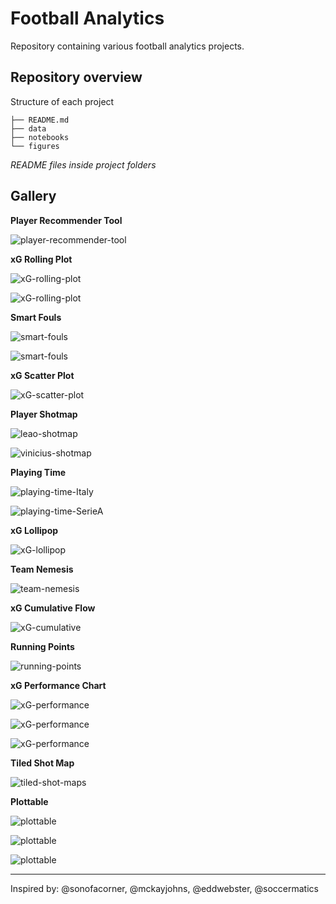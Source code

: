# Football Analytics

Repository containing various football analytics projects.

## Repository overview

Structure of each project
```
├── README.md
├── data
├── notebooks
└── figures
```

_README files inside project folders_

## Gallery

**Player Recommender Tool**

![player-recommender-tool](/player-recommender/v2/figures/streamlit-recommender_tool_v2.gif)

**xG Rolling Plot**

![xG-rolling-plot](/xG-rolling-plot/ACMilan/figures/ACM-xG-rolling-plot.png)

![xG-rolling-plot](/xG-rolling-plot/LeedsUnited/figures/LEEDS-xG-rolling-plot.png)

**Smart Fouls**

![smart-fouls](/smart-fouls/figures/smart_fouls_players.png)

![smart-fouls](/smart-fouls/figures/smart_fouls_teams.png)

**xG Scatter Plot**

![xG-scatter-plot](/xG-scatter/figures/ACM-xG-scatter-plot.png)

**Player Shotmap**

![leao-shotmap](/player-shotmap/figures/leao-shots_23-24.png)

![vinicius-shotmap](/player-shotmap/figures/vinicius-shots_23-24.png)

**Playing Time**

![playing-time-Italy](playing-time/figures/euro2024-Italy-pt.png)

![playing-time-SerieA](playing-time/figures/SerieA_23-24-pt.png)

**xG Lollipop**

![xG-lollipop](/xG-lollipop/01-SerieA-2223/figures/serieA_2223_round1.png)

**Team Nemesis**

![team-nemesis](/team-nemesis/figures/team-nemesis-serieA.png)

**xG Cumulative Flow**

![xG-cumulative](/xG-cumulative/01-SerieA-2223/figures/140822_MilUdi-xG-cumulative.png)

**Running Points**

![running-points](/points-running/figures/pts-running_ACM-INT.png)

**xG Performance Chart**

![xG-performance](/xG-chart/01_30-SerieA-2122/figures/xG-SerieA_2122.png)

![xG-performance](/xG-chart/01_30-SerieA-2122/figures/xG-SerieA_2122-top7.png)

![xG-performance](/xG-chart/01_30-SerieA-2122/figures/xG-SerieA_2122-bottom6.png)

**Tiled Shot Map**

![tiled-shot-maps](/tiled-shot-maps/SerieA_2122/figures/07_SerieA_shots.png)

**Plottable**

![plottable](/plottable/figures/serieA_2324_MD30.png)

![plottable](/plottable/figures/serieB_2324_MD31.png)

![plottable](/plottable/figures/pl_2324_MD30.png)

---
Inspired by: @sonofacorner, @mckayjohns, @eddwebster, @soccermatics